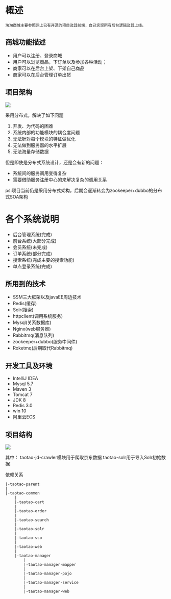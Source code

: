 

# 概述 #
	淘淘商城主要参照网上已有开源的项目及其前端，自己实现所有后台逻辑及其上线。

## 商城功能描述 ##
	

- 用户可以注册、登录商城
- 用户可以浏览商品，下订单以及参加各种活动；
- 商家可以在后台上架、下架自己商品
- 商家可以在后台管理订单出货

## 项目架构 ##
![](http://i.imgur.com/I8uA1V4.png)

采用分布式，解决了如下问题
1. 开发、为代码的困难
2. 系统内部的功能模块的耦合度问题
3. 无法针对每个模块的特征做优化
4. 无法做到服务器的水平扩展
5. 无法海量存储数据

但是即使是分布式系统设计，还是会有新的问题：
- 系统间的服务调用变得复杂
- 需要借助服务注册中心的来解决复杂的调用关系

ps:项目当前仍是采用分布式架构，后期会逐渐转变为zookeeper+dubbo的分布式SOA架构

# 各个系统说明 #

- 后台管理系统(完成)
- 前台系统(大部分完成)
- 会员系统(未完成)
- 订单系统(部分完成)
- 搜索系统(完成主要的搜索功能)
- 单点登录系统(完成)

## 所用到的技术 ##
- SSM三大框架以及javaEE周边技术
- Redis(缓存)
- Solr(搜索)
- httpclient(调用系统服务)
- Mysql(关系数据库)
- Nginx(web服务器)
- Rabbitmq(消息队列)
- zookeeper+dubbo(服务中间件)
- Roketmq(后期取代Rabbitmq)

## 开发工具及环境 ##

- IntelliJ IDEA
- Mysql 5.7
- Maven 3
- Tomcat 7
- JDK 8
- Redis 3.0
- win 10
- 阿里云ECS

## 项目结构 ##
![](http://i.imgur.com/GM6yxZk.png)

其中：
	taotao-jd-crawler模块用于爬取京东数据
	taotao-solr用于导入Solr初始数据

依赖关系
	
	|-taotao-parent
	|
	|-taotao-common
	   	|
	   	|-taotao-cart
	  	|
	   	|-taotao-order
	   	|
	    |-taotao-search
		|
    	|-taotao-solr
		|
		|-taotao-sso
		|
		|-taotao-web
		|
		|-taotao-manager
			|
			|-taotao-manager-mapper
			|
			|-taotao-manager-pojo
			|
			|-taotao-manager-service
			|
			|-taotao-manager-web

	